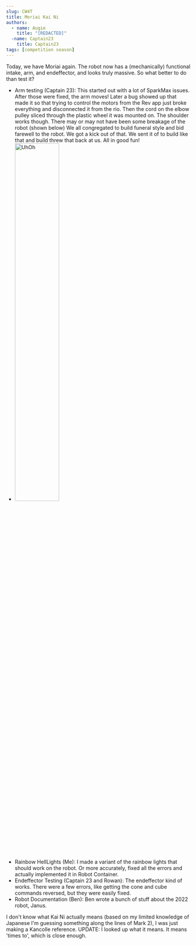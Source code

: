 ```yaml
---
slug: CW4T
title: Moriai Kai Ni
authors:
  - name: Augie
    title: "[REDACTED]"
  -name: Captain23
    title: Captain23
tags: [competition season]
---
```

Today, we have Moriai again. The robot now has a (mechanically) functional intake, arm, and endeffector, and looks truly massive. So what better to do than test it?
* Arm testing (Captain 23): This started out with a lot of SparkMax issues. After those were fixed, the arm moves! Later a bug showed up that made it so that trying to control the motors from the Rev app just broke everything and disconnected it from the rio. Then the cord on the elbow pulley sliced through the plastic wheel it was mounted on. The shoulder works though. There may or may not have been some breakage of the robot (shown below) We all congregated to build funeral style and bid farewell to the robot. We got a kick out of that. We sent it of to build like that and build threw that back at us. All in good fun!
* <img src="20230321UhOh.jpg" alt="UhOh" width="50%" height="50%" />
* Rainbow HellLights (Me): I made a variant of the rainbow lights that should work on the robot. Or more accurately, fixed all the errors and actually implemented it in Robot Container.
* Endeffector Testing (Captain 23 and Rowan): The endeffector kind of works. There were a few errors, like getting the cone and cube commands reversed, but they were easily fixed.
* Robot Documentation (Ben): Ben wrote a bunch of stuff about the 2022 robot, Janus.

I don't know what Kai Ni actually means (based on my limited knowledge of Japanese I'm guessing something along the lines of Mark 2), I was just making a Kancolle reference. UPDATE: I looked up what it means. It means 'times to', which is close enough. 

